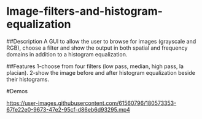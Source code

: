 # Image-filters-and-histogram-equalization
##Description
A GUI to allow the user to browse for images (grayscale and RGB), choose a filter
and show the output in both spatial and frequency domains in addition to a histogram equalization.

##Features
1-choose from four filters (low pass, median, high pass, la placian).
2-show the image before and after histogram equalization beside their histograms.

#Demos



https://user-images.githubusercontent.com/61560796/180573353-67fe22e0-9673-47e2-95cf-d86eb6d93295.mp4

